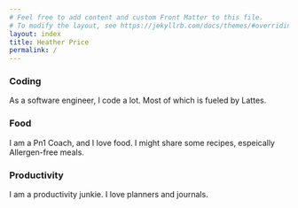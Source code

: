 ```yaml
---
# Feel free to add content and custom Front Matter to this file.
# To modify the layout, see https://jekyllrb.com/docs/themes/#overriding-theme-defaults
layout: index
title: Heather Price
permalink: /
---
```


### Coding

As a software engineer, I code a lot. Most of which is fueled by Lattes.

### Food

I am a Pn1 Coach, and I love food. I might share some recipes, espeically Allergen-free meals.

### Productivity

I am a productivity junkie. I love planners and journals.
